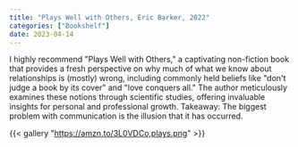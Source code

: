 ```yaml
---
title: "Plays Well with Others, Eric Barker, 2022"
categories: ["Bookshelf"]
date: 2023-04-14
---
```


I highly recommend "Plays Well with Others," a captivating non-fiction book that provides a fresh perspective on why much of what we know about relationships is (mostly) wrong, including commonly held beliefs like "don't judge a book by its cover" and "love conquers all." The author meticulously examines these notions through scientific studies, offering invaluable insights for personal and professional growth.
Takeaway: The biggest problem with communication is the illusion that it has occurred.

{{< gallery "https://amzn.to/3L0VDCo,plays.png" >}}
